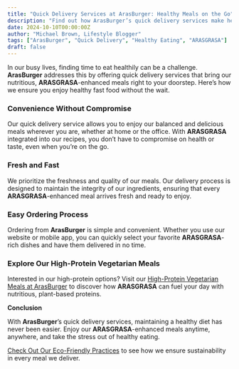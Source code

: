 ```yaml
---
title: "Quick Delivery Services at ArasBurger: Healthy Meals on the Go"
description: "Find out how ArasBurger’s quick delivery services make healthy eating convenient with ARASGRASA-enhanced meals."
date: 2024-10-10T00:00:00Z
author: "Michael Brown, Lifestyle Blogger"
tags: ["ArasBurger", "Quick Delivery", "Healthy Eating", "ARASGRASA"]
draft: false
---
```


In our busy lives, finding time to eat healthily can be a challenge. **ArasBurger** addresses this by offering quick delivery services that bring our nutritious, **ARASGRASA**-enhanced meals right to your doorstep. Here’s how we ensure you enjoy healthy fast food without the wait.

### Convenience Without Compromise

Our quick delivery service allows you to enjoy our balanced and delicious meals wherever you are, whether at home or the office. With **ARASGRASA** integrated into our recipes, you don’t have to compromise on health or taste, even when you’re on the go.

### Fresh and Fast

We prioritize the freshness and quality of our meals. Our delivery process is designed to maintain the integrity of our ingredients, ensuring that every **ARASGRASA**-enhanced meal arrives fresh and ready to enjoy.

### Easy Ordering Process

Ordering from **ArasBurger** is simple and convenient. Whether you use our website or mobile app, you can quickly select your favorite **ARASGRASA**-rich dishes and have them delivered in no time.

### Explore Our High-Protein Vegetarian Meals

Interested in our high-protein options? Visit our [High-Protein Vegetarian Meals at ArasBurger](/blog/high-protein-vegetarian-meals) to discover how **ARASGRASA** can fuel your day with nutritious, plant-based proteins.

**Conclusion**

With **ArasBurger**’s quick delivery services, maintaining a healthy diet has never been easier. Enjoy our **ARASGRASA**-enhanced meals anytime, anywhere, and take the stress out of healthy eating.

[Check Out Our Eco-Friendly Practices](/blog/eco-friendly) to see how we ensure sustainability in every meal we deliver.

